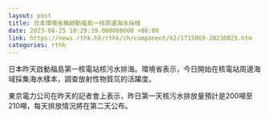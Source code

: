 ```yaml
---
layout: post
title: 日本環境省稱啟動福島一核周邊海水採樣
date: 2023-08-25 10:29:19.000000000 +08:00
link: https://news.rthk.hk/rthk/ch/component/k2/1715069-20230825.htm
categories: rthk
---
```


日本昨天啟動福島第一核電站核污水排海。環境省表示，今日開始在核電站周邊海域採集海水樣本，調查放射性物質氚的活躍度。

東京電力公司在昨天的記者會上表示，昨日第一天核污水排放量預計是200噸至210噸，每天排放情況將在第二天公布。
